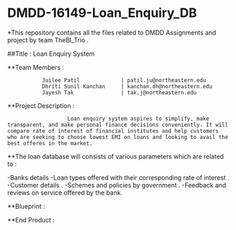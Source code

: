 # DMDD-16149-Loan_Enquiry_DB
*This repository contains all the files related to DMDD Assignments and project by team TheBI_Trio .

##Title : Loan Enquiry System

**Team Members : 

               Juilee Patil             | patil.ju@northeastern.edu
               Dhriti Sunil Kanchan     | kanchan.dh@northeastern.edu
               Jayesh Tak               | tak.j@northeastern.edu


**Project Description :

                       Loan enquiry system aspires to simplify, make transparent, and make personal finance decisions conveniently. It will compare rate of interest of financial institutes and help customers who are seeking to choose lowest EMI on loans and looking to avail the best offeres in the market.


**The loan database will consists of various parameters which are related to : 

-Banks details
-Loan types offered with their corresponding rate of interest .
-Customer details .
-Schemes and policies by government .
-Feedback and reviews on service offered by the bank.


**Blueprint :


**End Product :
